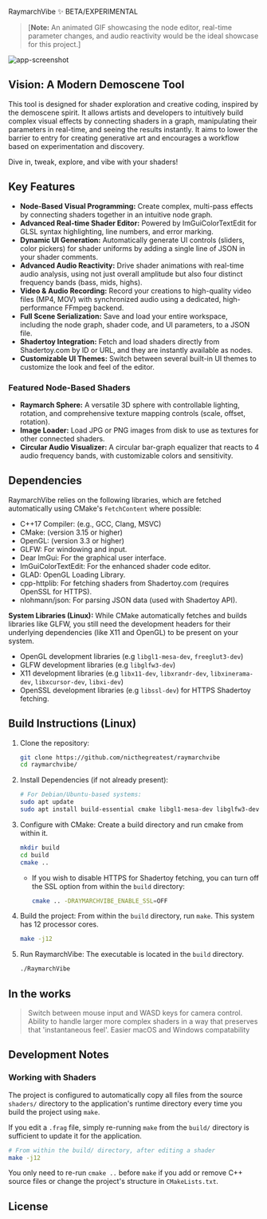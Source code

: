 RaymarchVibe ✨ BETA/EXPERIMENTAL

> [**Note:** An animated GIF showcasing the node editor, real-time parameter changes, and audio reactivity would be the ideal showcase for this project.]

![app-screenshot](https://github.com/user-attachments/assets/f05a5f99-e497-449d-8df6-46cab469311d)

## Vision: A Modern Demoscene Tool

This tool is designed for shader exploration and creative coding, inspired by the demoscene spirit. It allows artists and developers to intuitively build complex visual effects by connecting shaders in a graph, manipulating their parameters in real-time, and seeing the results instantly. It aims to lower the barrier to entry for creating generative art and encourages a workflow based on experimentation and discovery.

Dive in, tweak, explore, and vibe with your shaders!

## Key Features

*   **Node-Based Visual Programming:** Create complex, multi-pass effects by connecting shaders together in an intuitive node graph.
*   **Advanced Real-time Shader Editor:** Powered by ImGuiColorTextEdit for GLSL syntax highlighting, line numbers, and error marking.
*   **Dynamic UI Generation:** Automatically generate UI controls (sliders, color pickers) for shader uniforms by adding a single line of JSON in your shader comments.
*   **Advanced Audio Reactivity:** Drive shader animations with real-time audio analysis, using not just overall amplitude but also four distinct frequency bands (bass, mids, highs).
*   **Video & Audio Recording:** Record your creations to high-quality video files (MP4, MOV) with synchronized audio using a dedicated, high-performance FFmpeg backend.
*   **Full Scene Serialization:** Save and load your entire workspace, including the node graph, shader code, and UI parameters, to a JSON file.
*   **Shadertoy Integration:** Fetch and load shaders directly from Shadertoy.com by ID or URL, and they are instantly available as nodes.
*   **Customizable UI Themes:** Switch between several built-in UI themes to customize the look and feel of the editor.

### Featured Node-Based Shaders

*   **Raymarch Sphere:** A versatile 3D sphere with controllable lighting, rotation, and comprehensive texture mapping controls (scale, offset, rotation).
*   **Image Loader:** Load JPG or PNG images from disk to use as textures for other connected shaders.
*   **Circular Audio Visualizer:** A circular bar-graph equalizer that reacts to 4 audio frequency bands, with customizable colors and sensitivity.

## Dependencies

RaymarchVibe relies on the following libraries, which are fetched automatically using CMake's `FetchContent` where possible:

* C++17 Compiler: (e.g., GCC, Clang, MSVC)
* CMake: (version 3.15 or higher)
* OpenGL: (version 3.3 or higher)
* GLFW: For windowing and input.
* Dear ImGui: For the graphical user interface.
* ImGuiColorTextEdit: For the enhanced shader code editor.
* GLAD: OpenGL Loading Library.
* cpp-httplib: For fetching shaders from Shadertoy.com (requires OpenSSL for HTTPS).
* nlohmann/json: For parsing JSON data (used with Shadertoy API).

**System Libraries (Linux):**
While CMake automatically fetches and builds libraries like GLFW, you still need the development headers for their underlying dependencies (like X11 and OpenGL) to be present on your system.

* OpenGL development libraries (e.g `libgl1-mesa-dev`, `freeglut3-dev`)
* GLFW development libraries (e.g `libglfw3-dev`)
* X11 development libraries (e.g `libx11-dev`, `libxrandr-dev`, `libxinerama-dev`, `libxcursor-dev`, `libxi-dev`)
* OpenSSL development libraries (e.g `libssl-dev`) for HTTPS Shadertoy fetching.

## Build Instructions (Linux)

1.  Clone the repository:
    ```bash
    git clone https://github.com/nicthegreatest/raymarchvibe
    cd raymarchvibe/
    ```

2.  Install Dependencies (if not already present):
    ```bash
    # For Debian/Ubuntu-based systems:
    sudo apt update
    sudo apt install build-essential cmake libgl1-mesa-dev libglfw3-dev libx11-dev libxrandr-dev libxinerama-dev libxcursor-dev libxi-dev libssl-dev libx264-dev
    ```

3.  Configure with CMake:
    Create a build directory and run cmake from within it.
    ```bash
    mkdir build
    cd build
    cmake ..
    ```
    *   If you wish to disable HTTPS for Shadertoy fetching, you can turn off the SSL option from within the `build` directory:
        ```bash
        cmake .. -DRAYMARCHVIBE_ENABLE_SSL=OFF
        ```

4.  Build the project:
    From within the `build` directory, run `make`. This system has 12 processor cores.
    ```bash
    make -j12
    ```

5.  Run RaymarchVibe:
    The executable is located in the `build` directory.
    ```bash
    ./RaymarchVibe
    ```


## In the works

> Switch between mouse input and WASD keys for camera control.
> Ability to handle larger more complex shaders in a way that preserves that 'instantaneous feel'.
> Easier macOS and Windows compatability

## Development Notes

### Working with Shaders

The project is configured to automatically copy all files from the source `shaders/` directory to the application's runtime directory every time you build the project using `make`.

If you edit a `.frag` file, simply re-running `make` from the `build/` directory is sufficient to update it for the application.

```bash
# From within the build/ directory, after editing a shader
make -j12
```

You only need to re-run `cmake ..` before `make` if you add or remove C++ source files or change the project's structure in `CMakeLists.txt`.

## License